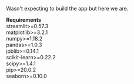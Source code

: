 Wasn't expecting to build the app but here we are.

**Requirements**  
streamlit>=0.57.3  
matplotlib>=3.2.1  
numpy>=1.18.2  
pandas>=1.0.3  
joblib>=0.14.1  
scikit-learn>=0.22.2  
scipy>=1.4.1  
pip>=20.0.2  
seaborn>=0.10.0  
